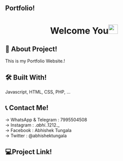 ## Portfolio!
<h1 align="center">Welcome You<img src="https://raw.githubusercontent.com/MartinHeinz/MartinHeinz/master/wave.gif" width="30px"></h1>






## 🚀 About Project!
This is my Portfolio Website.! 


## 🛠 Built With!
Javascript, HTML, CSS, PHP, ...


## 📞 Contact Me!
→ WhatsApp & Telegram : 7995504508  
→ Instagram : _.abhi._.1212._  
→ Facebook : Abhishek Tungala  
→ Twitter : @abhishektungala


## 💻Project Link!

